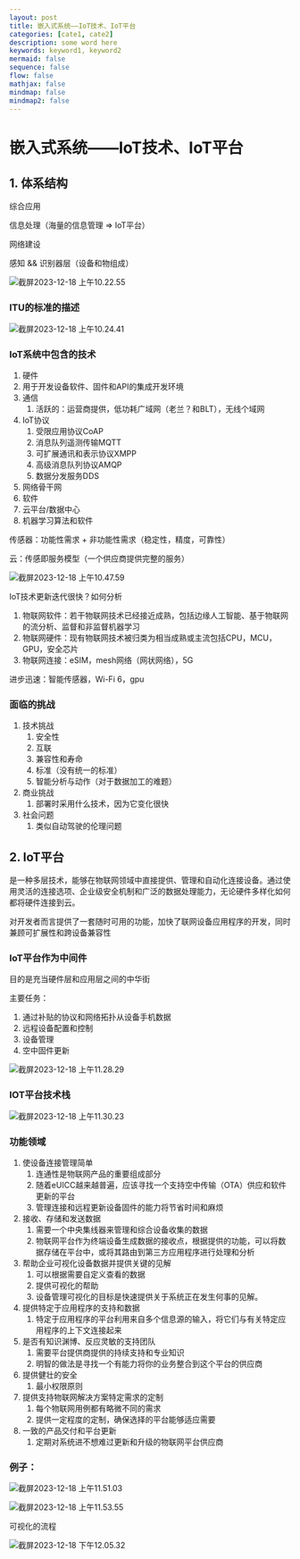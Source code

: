 ```yaml
---
layout: post
title: 嵌入式系统——IoT技术、IoT平台
categories: [cate1, cate2]
description: some word here
keywords: keyword1, keyword2
mermaid: false
sequence: false
flow: false
mathjax: false
mindmap: false
mindmap2: false
---
```


# 嵌入式系统——IoT技术、IoT平台

## 1. 体系结构

综合应用

信息处理（海量的信息管理 => IoT平台）

网络建设

感知 && 识别器层（设备和物组成）

![截屏2023-12-18 上午10.22.55](https://github.com/ShadowOnYOU/images/blob/main/test202312181022470.png?raw=true)

### ITU的标准的描述

![截屏2023-12-18 上午10.24.41](https://github.com/ShadowOnYOU/images/blob/main/test202312181024798.png?raw=true)

### IoT系统中包含的技术

1. 硬件
2. 用于开发设备软件、固件和API的集成开发环境
3. 通信
   1. 活跃的：运营商提供，低功耗广域网（老兰？和BLT），无线个域网
4. IoT协议
   1. 受限应用协议CoAP
   2. 消息队列遥测传输MQTT
   3. 可扩展通讯和表示协议XMPP
   4. 高级消息队列协议AMQP
   5. 数据分发服务DDS
5. 网络骨干网
6. 软件
7. 云平台/数据中心
8. 机器学习算法和软件

传感器：功能性需求 + 非功能性需求（稳定性，精度，可靠性）

云：传感即服务模型（一个供应商提供完整的服务）

![截屏2023-12-18 上午10.47.59](https://github.com/ShadowOnYOU/images/blob/main/test202312181048503.png?raw=true)

IoT技术更新迭代很快？如何分析

1. 物联网软件：若干物联网技术已经接近成熟，包括边缘人工智能、基于物联网的流分析、监督和非监督机器学习
2. 物联网硬件：现有物联网技术被归类为相当成熟或主流包括CPU，MCU，GPU，安全芯片
3. 物联网连接：eSIM，mesh网络（网状网络），5G

进步迅速：智能传感器，Wi-Fi 6，gpu

### 面临的挑战

1. 技术挑战
   1. 安全性
   2. 互联
   3. 兼容性和寿命
   4. 标准（没有统一的标准）
   5. 智能分析与动作（对于数据加工的难题）
2. 商业挑战
   1. 部署时采用什么技术，因为它变化很快
3. 社会问题
   1. 类似自动驾驶的伦理问题

## 2. IoT平台

是一种多层技术，能够在物联网领域中直接提供、管理和自动化连接设备。通过使用灵活的连接选项、企业级安全机制和广泛的数据处理能力，无论硬件多样化如何都将硬件连接到云。

对开发者而言提供了一套随时可用的功能，加快了联网设备应用程序的开发，同时兼顾可扩展性和跨设备兼容性

### IoT平台作为中间件

目的是充当硬件层和应用层之间的中华街

主要任务：

1. 通过补贴的协议和网络拓扑从设备手机数据
2. 远程设备配置和控制
3. 设备管理
4. 空中固件更新

![截屏2023-12-18 上午11.28.29](https://github.com/ShadowOnYOU/images/blob/main/test202312181128262.png?raw=true)

### IOT平台技术栈

![截屏2023-12-18 上午11.30.23](https://github.com/ShadowOnYOU/images/blob/main/test202312181130958.png?raw=true)

### 功能领域

1. 使设备连接管理简单
   1. 连通性是物联网产品的重要组成部分
   2. 随着eUICC越来越普遍，应该寻找一个支持空中传输（OTA）供应和软件更新的平台
   3. 管理连接和远程更新设备固件的能力将节省时间和麻烦
2. 接收、存储和发送数据
   1. 需要一个中央集线器来管理和综合设备收集的数据
   2. 物联网平台作为终端设备生成数据的接收点，根据提供的功能，可以将数据存储在平台中，或将其路由到第三方应用程序进行处理和分析
3. 帮助企业可视化设备数据并提供关键的见解
   1. 可以根据需要自定义查看的数据
   2. 提供可视化的帮助
   3. 设备管理可视化的目标是快速提供关于系统正在发生何事的见解。
4. 提供特定于应用程序的支持和数据
   1. 特定于应用程序的平台利用来自多个信息源的输入，将它们与有关特定应用程序的上下文连接起来
5. 是否有知识渊博、反应灵敏的支持团队
   1. 需要平台提供商提供的持续支持和专业知识
   2. 明智的做法是寻找一个有能力将你的业务整合到这个平台的供应商
6. 提供健壮的安全
   1. 最小权限原则
7. 提供支持物联网解决方案特定需求的定制
   1. 每个物联网用例都有略微不同的需求
   2. 提供一定程度的定制，确保选择的平台能够适应需要
8. 一致的产品交付和平台更新
   1. 定期对系统进不想难过更新和升级的物联网平台供应商

### 例子：

![截屏2023-12-18 上午11.51.03](https://github.com/ShadowOnYOU/images/blob/main/test202312181151954.png?raw=true)

![截屏2023-12-18 上午11.53.55](https://github.com/ShadowOnYOU/images/blob/main/test202312181153298.png?raw=true)

可视化的流程

![截屏2023-12-18 下午12.05.32](https://github.com/ShadowOnYOU/images/blob/main/test202312181205993.png?raw=true)

